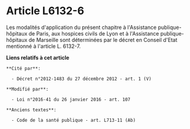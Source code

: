 # Article L6132-6

Les modalités d'application du présent chapitre à l'Assistance publique-hôpitaux de Paris, aux hospices civils de Lyon et à
l'Assistance publique-hôpitaux de Marseille sont déterminées par le décret en Conseil d'Etat mentionné à l'article L. 6132-7.

**Liens relatifs à cet article**

	**Cité par**:

	  - Décret n°2012-1483 du 27 décembre 2012 - art. 1 (V)

	**Modifié par**:

	  - Loi n°2016-41 du 26 janvier 2016 - art. 107

	**Anciens textes**:

	  - Code de la santé publique - art. L713-11 (Ab)
